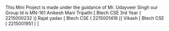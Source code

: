 This Mini Project is made under the guidance of Mr. Udayveer Singh 
our Group Id is MN-161 
Anikesh Mani Tripathi [ Btech CSE 3rd Year ( 2215000232 )]
Rajat yadav [ Btech CSE ( 2215001416 )]
Vikash [ Btech CSE ( 2215001951 ) ]
